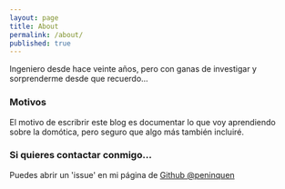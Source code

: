 ```yaml
---
layout: page
title: About
permalink: /about/
published: true
---
```



Ingeniero desde hace veinte años, pero con ganas de investigar y sorprenderme desde que recuerdo...

### Motivos

El motivo de escribrir este blog es documentar lo que voy aprendiendo sobre la domótica, pero seguro que algo más también incluiré.

### Si quieres contactar conmigo...

Puedes abrir un 'issue' en mi página de [Github @peninquen](https://github.com/peninquen/peninquen.github.io)
